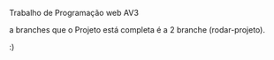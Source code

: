 Trabalho de Programação web AV3 

a branches que o Projeto está completa é a 2 branche (rodar-projeto).

:)
